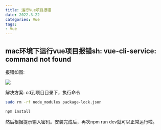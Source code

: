 ```yaml
---
title: 运行Vue项目报错
date: 2022.3.22
categories: Vue
tags: 
- Vue
---
```

<link href="themes/prism.css" rel="stylesheet" />
<script src="prism.js" data-manual></script>

## mac环境下运行vue项目报错sh: vue-cli-service: command not found

报错如图:

![](https://s3.bmp.ovh/imgs/2022/03/e912617b33e4c0ef.jpg)

解决方案:
cd到项目目录下，执行命令
```bash
sudo rm -rf node_modules package-lock.json

npm install
```
然后根据提示输入密码。安装完成后，再次npm run dev就可以正常运行啦。